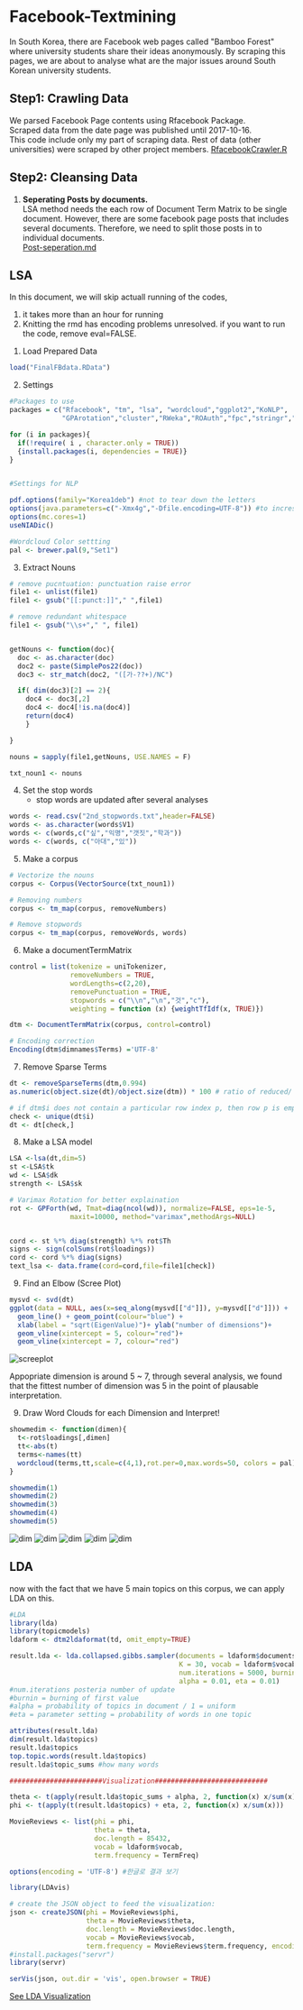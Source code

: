 ﻿# Facebook-Textmining
In South Korea, there are Facebook web pages called "Bamboo Forest" where university students share their ideas anonymously. By scraping this pages, we are about to analyse what are the major issues around South Korean university students. 

<h2> Step1: Crawling Data </h2>
We parsed Facebook Page contents using Rfacebook Package.<br>
Scraped data from the date page was published until 2017-10-16.<br>
This code include only my part of scraping data. Rest of data (other universities) were scraped by other project members.
<a href="RfacebookCrawler.R"> RfacebookCrawler.R </a>

<h2> Step2: Cleansing Data </h2>
<ol>
<li> <b> Seperating Posts by documents. </b> <br>
          LSA method needs the each row of Document Term Matrix to be single document. However, there are some facebook page posts that includes 
          several documents. Therefore, we need to split those posts in to individual documents. <br>
          <a href="Post_seperation.md">Post-seperation.md </a> </li>
</ol>

## LSA

In this document, we will skip actuall running of the codes, 
1) it takes more than an hour for running
2) Knitting the rmd has encoding problems unresolved.
if you want to run the code, remove eval=FALSE.

1. Load Prepared Data


```r
load("FinalFBdata.RData")
```

2. Settings

```r
#Packages to use
packages = c("Rfacebook", "tm", "lsa", "wordcloud","ggplot2","KoNLP",
             "GPArotation","cluster","RWeka","ROAuth","fpc","stringr","ape","devtools")

for (i in packages){
  if(!require( i , character.only = TRUE))
  {install.packages(i, dependencies = TRUE)}
}


#Settings for NLP

pdf.options(family="Korea1deb") #not to tear down the letters
options(java.parameters=c("-Xmx4g","-Dfile.encoding=UTF-8")) #to increse heap size of rjava
options(mc.cores=1)
useNIADic()

#Wordcloud Color settting
pal <- brewer.pal(9,"Set1")
```

3. Extract Nouns

```r
# remove pucntuation: punctuation raise error
file1 <- unlist(file1)
file1 <- gsub("[[:punct:]]"," ",file1)

# remove redundant whitespace
file1 <- gsub("\\s+"," ", file1)


getNouns <- function(doc){
  doc <- as.character(doc)
  doc2 <- paste(SimplePos22(doc))
  doc3 <- str_match(doc2, "([가-??+)/NC")

  if( dim(doc3)[2] == 2){
    doc4 <- doc3[,2]
    doc4 <- doc4[!is.na(doc4)]
    return(doc4)
    }

}

nouns = sapply(file1,getNouns, USE.NAMES = F)

txt_noun1 <- nouns
```

4. Set the stop words
    * stop words are updated after several analyses

```r
words <- read.csv("2nd_stopwords.txt",header=FALSE)
words <- as.character(words$V1)
words <- c(words,c("싶","익명","갯짓","학과"))
words <- c(words, c("아대","있"))
```
    
5. Make a corpus

```r
# Vectorize the nouns 
corpus <- Corpus(VectorSource(txt_noun1))

# Removing numbers 
corpus <- tm_map(corpus, removeNumbers)

# Remove stopwords
corpus <- tm_map(corpus, removeWords, words)
```

6. Make a documentTermMatrix

```r
control = list(tokenize = uniTokenizer,
               removeNumbers = TRUE,
               wordLengths=c(2,20),
               removePunctuation = TRUE,
               stopwords = c("\\n","\n","것","c"),
               weighting = function (x) {weightTfIdf(x, TRUE)})

dtm <- DocumentTermMatrix(corpus, control=control)

# Encoding correction
Encoding(dtm$dimnames$Terms) ='UTF-8'
```

7. Remove Sparse Terms

```r
dt <- removeSparseTerms(dtm,0.994)
as.numeric(object.size(dt)/object.size(dtm)) * 100 # ratio of reduced/ original

# if dtm$i does not contain a particular row index p, then row p is empty.
check <- unique(dt$i)
dt <- dt[check,]
```

8. Make a LSA model

```r
LSA <-lsa(dt,dim=5)
st <-LSA$tk
wd <- LSA$dk
strength <- LSA$sk

# Varimax Rotation for better explaination
rot <- GPForth(wd, Tmat=diag(ncol(wd)), normalize=FALSE, eps=1e-5,
               maxit=10000, method="varimax",methodArgs=NULL)


cord <- st %*% diag(strength) %*% rot$Th
signs <- sign(colSums(rot$loadings))
cord <- cord %*% diag(signs)
text_lsa <- data.frame(cord=cord,file=file1[check])
```

9. Find an Elbow (Scree Plot)

```r
mysvd <- svd(dt)
ggplot(data = NULL, aes(x=seq_along(mysvd[["d"]]), y=mysvd[["d"]])) + 
  geom_line() + geom_point(colour="blue") + 
  xlab(label = "sqrt(EigenValue)")+ ylab("number of dimensions")+
  geom_vline(xintercept = 5, colour="red")+
  geom_vline(xintercept = 7, colour="red")
```

![screeplot](images/scree.png)

Appopriate dimension is around 5 ~ 7, through several analysis, we found that the fittest number of dimension was 5 in the point of plausable interpretation. 

9. Draw Word Clouds for each Dimension and Interpret!

```r
showmedim <- function(dimen){
  t<-rot$loadings[,dimen]
  tt<-abs(t)
  terms<-names(tt)
  wordcloud(terms,tt,scale=c(4,1),rot.per=0,max.words=50, colors = pal)
}

showmedim(1)
showmedim(2)
showmedim(3)
showmedim(4)
showmedim(5)
```

![dim](images/dim1.png)
![dim](images/dim2.png)
![dim](images/dim3.png)
![dim](images/dim4.png)
![dim](images/dim5.png)


## LDA
now with the fact that we have 5 main topics on this corpus, we can apply LDA on this.


```r
#LDA
library(lda)
library(topicmodels)
ldaform <- dtm2ldaformat(td, omit_empty=TRUE)

result.lda <- lda.collapsed.gibbs.sampler(documents = ldaform$documents,
                                          K = 30, vocab = ldaform$vocab,
                                          num.iterations = 5000, burnin = 1000,
                                          alpha = 0.01, eta = 0.01)
#num.iterations posteria number of update
#burnin = burning of first value
#alpha = probability of topics in document / 1 = uniform
#eta = parameter setting = probability of words in one topic

attributes(result.lda)
dim(result.lda$topics)
result.lda$topics
top.topic.words(result.lda$topics)
result.lda$topic_sums #how many words 

#######################Visualization############################

theta <- t(apply(result.lda$topic_sums + alpha, 2, function(x) x/sum(x)))
phi <- t(apply(t(result.lda$topics) + eta, 2, function(x) x/sum(x)))

MovieReviews <- list(phi = phi,
                     theta = theta,
                     doc.length = 85432,
                     vocab = ldaform$vocab,
                     term.frequency = TermFreq)

options(encoding = 'UTF-8') #한글로 결과 보기

library(LDAvis)

# create the JSON object to feed the visualization:
json <- createJSON(phi = MovieReviews$phi, 
                   theta = MovieReviews$theta, 
                   doc.length = MovieReviews$doc.length, 
                   vocab = MovieReviews$vocab, 
                   term.frequency = MovieReviews$term.frequency, encoding='UTF-8')
#install.packages("servr")
library(servr)

serVis(json, out.dir = 'vis', open.browser = TRUE)
```

[See LDA Visualization](https://rawgit.com/goodcheer/Facebook-Textmining/master/visual/index.html)
